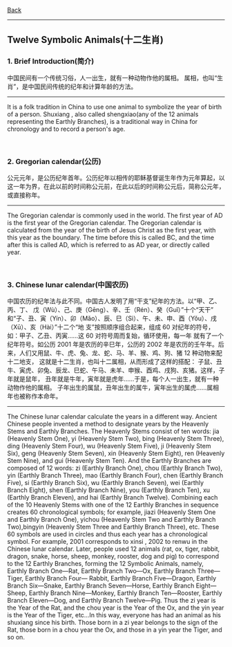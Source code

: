 [Back](../../README.md)

<hr>

## Twelve Symbolic Animals(十二生肖)


### 1. Brief Introduction(简介)

中国民间有一个传统习俗，人一出生，就有一种动物作他的属相。
属相，也叫“生肖”，是中国民间传统的纪年和计算年龄的方法。

<hr>

It is a folk tradition in China to use one animal to symbolize the 
year of birth of a person. Shuxiang , also called shengxiao(any of the 12 
animals representing the Earthly Branches), is a traditional way in China 
for chronology and to record a person's age.

&nbsp;


### 2. Gregorian calendar(公历) 

公元元年，是公历纪年首年。公历纪年以相传的耶稣基督诞生年作为元年算起，以这一年为界，在此以前的时间称公元前，在此以后的时间称公元后，简称公元年，或直接称年。

<hr>

The Gregorian calendar is commonly used in the world.
The first year of AD is the first year of the Gregorian calendar. The Gregorian calendar is calculated from the year of the birth of Jesus Christ as the first year, with this year as the boundary. The time before this is called BC, and the time after this is called AD, which is referred to as AD year, or directly called year.

&nbsp;

### 3. Chinese lunar calendar(中国农历)

中国农历的纪年法与此不同。中国古人发明了用“干支”纪年的方法。以“甲、乙、丙、丁、
戊（Wù）、己、庚（Gēnɡ）、辛、壬（Rén）、癸（Guǐ）”十个“天干”
和“子、丑、寅（Yín）、卯（Mǎo）、辰、巳（Sì）、午、未、申、酉（Yǒu）、戌（Xū）、亥（Hài）”十二个“地
支”按照顺序组合起来，组成 60 对纪年的符号，如：甲子、乙丑、丙寅……这 60 对符号周而复始，循环使用，每一年
就有了一个纪年符号。如公历 2001 年是农历的辛巳年，公历的 2002 年是农历的壬午年。后来，人们又用鼠、牛、虎、兔、龙、蛇、马、羊、猴、鸡、狗、猪 12 种动物来配十二地支，
这就是十二生肖，也叫十二属相，从而形成了这样的搭配：
子鼠、丑牛、寅虎、卯兔、辰龙、巳蛇、午马、未羊、申猴、酉鸡、戌狗、亥猪。这样，子年就是鼠年，
丑年就是牛年，寅年就是虎年……于是，每个人一出生，就有一种动物作他的属相。
子年出生的属鼠，丑年出生的属牛，寅年出生的属虎……属相年也被称作本命年。

<hr>

The Chinese lunar calendar calculate the years in a different way. 
Ancient Chinese people invented a method to designate years by the Heavenly Stems and Earthly Branches. The Heavenly Stems consist of ten words: jia (Heavenly 
Stem One), yi (Heavenly Stem Two), bing (Heavenly 
Stem Three), ding (Heavenly Stem Four), wu (Heavenly 
Stem Five), ji (Heavenly Stem Six), geng (Heavenly Stem 
Seven), xin (Heavenly Stem Eight), ren (Heavenly Stem Nine), 
and gui (Heavenly Stem Ten). And the Earthly Branches are 
composed of 12 words: zi (Earthly Branch One), chou (Earthly 
Branch Two), yin (Earthly Branch Three), mao (Earthly Branch 
Four), chen (Earthly Branch Five), si (Earthly Branch Six), wu (Earthly 
Branch Seven), wei (Earthly Branch Eight), shen (Earthly Branch 
Nine), you (Earthly Branch Ten), xu (Earthly Branch Eleven), 
and hai (Earthly Branch Twelve). Combining each of the 10 Heavenly 
Stems with one of the 12 Earthly Branches in sequence creates 60 
chronological symbols; for example, jiazi (Heavenly Stem One and 
Earthly Branch One), yichou (Heavenly Stem Two and Earthly Branch 
Two),bingyin (Heavenly Stem Three and Earthly Branch Three), 
etc. These 60 symbols are used in circles and thus each year has a 
chronological symbol. For example, 2001 corresponds to xinsi , 2002 
to renwu in the Chinese lunar calendar. Later, people used 12 animals 
(rat, ox, tiger, rabbit, dragon, snake, horse, sheep, monkey, rooster, 
dog and pig) to correspond to the 12 Earthly Branches, forming the 12 
Symbolic Animals, namely, Earthly Branch One—Rat, Earthly Branch 
Two—Ox, Earthly Branch Three—Tiger, Earthly Branch Four—
Rabbit, Earthly Branch Five—Dragon, Earthly Branch Six—Snake, 
Earthly Branch Seven—Horse, Earthly Branch Eight—Sheep, Earthly
Branch Nine—Monkey, Earthly Branch Ten—Rooster, Earthly Branch 
Eleven—Dog, and Earthly Branch Twelve—Pig. Thus the zi year 
is the Year of the Rat, and the chou year is the Year of the Ox, and 
the yin year is the Year of the Tiger, etc…In this way, everyone has 
had an animal as his shuxiang since his birth. Those born in a zi year 
belongs to the sign of the Rat, those born in a chou year the Ox, and 
those in a yin year the Tiger, and so on.

